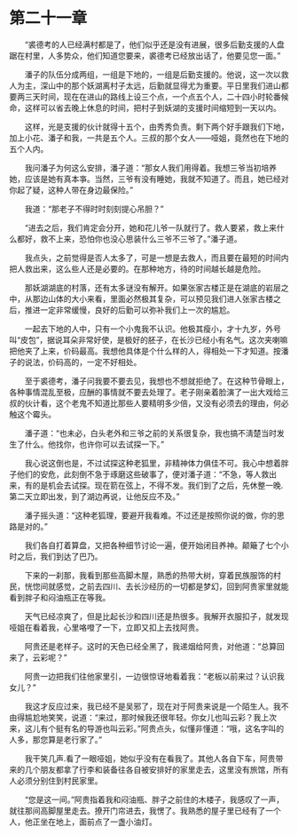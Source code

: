 # 第二十一章


　　“裘德考的人已经满村都是了，他们似乎还是没有进展，很多后勤支援的人盘踞在村里，人多势众，他们知道您要来，裘德考已经放出话了，他要见您一面。”

　　潘子的队伍分成两组，一组是下地的，一组是后勤支援的。他说，这一次以救人为主，深山中的那个妖湖离村子太远，后勤就显得尤为重要。平日里我们进山都要两三天时间，现在在进山的路线上设三个点，一个点五个人，二十四小时轮番候命，这样可以省去晚上休息的时间，把村子到妖湖的支援时间缩短到一天以内。

　　这样，光是支援的伙计就得十五个，由秀秀负责。剩下两个好手跟我们下地，加上小花、潘子和我，一共是五个人。三叔的那个女人——哑姐，竟然也在下地的五个人内。

　　我问潘子为何这么安排，潘子道：“那女人我们用得着。我想三爷当初培养她，应该是她有真本亊。当然，三爷有没有睡她，我就不知道了。而且，她已经对你起了疑，这种人带在身边最保险。”

　　我道：“那老子不得时时刻刻提心吊胆？”

　　“进去之后，我们肯定会分开，她和花儿爷一队就行了。救人要紧，救上来什么都好，救不上来，恐怕你也没心思装什么三爷不三爷了。”潘子道。

　　我点头，之前觉得是否人太多了，可是一想是去救人，而且要在最短的时间内把人救出来，这么些人还是必要的。在那种地方，待的时间越长越是危险。

　　那妖湖湖底的村落，还有太多谜没有解开。如果张家古楼正是在湖底的岩层之中，从那边山体的大小来看，里面必然极其复杂，可以预见我们进人张家古楼之后，推进一定非常缓慢，良好的后勤可以弥补我们上一次的尴尬。

　　一起去下地的人中，只有一个小鬼我不认识。他极其瘦小，才十九岁，外号叫“皮包”，据说耳朵非常好使，是极好的胚子，在长沙已经小有名气。这次夹喇嘛把他夹了上来，价码最高。我想他具体是个什么样的人，得相处一下才知道。按潘子的说法，价码高的，一定不好相处。

　　至于裘德考，潘子问我要不要去见，我想也不想就拒绝了。在这种节骨眼上，各种事情混乱至极，应酬的事情就不要去处理了。老子刚亲着脸演了一出大戏给三叔的伙计看，这个老鬼不知道比那些人要精明多少倍，又没有必须去的理由，何必触这个霉头。

　　潘子道：“也未必，白头老外和三爷之前的关系很复杂，我也搞不淸楚当时发生了什么。他找你，也许你可以去试探一下。”

　　我心说这倒也是，不过试探这种老狐里，非精神体力俱佳不可。我心中想着胖子他们的安危，此刻倒不急于琢磨这些破事了，便对潘子道：“不急，等人救出来，有的是机会去试探。现在箭在弦上，不得不发。我们到了之后，先休整一晚.第二天立即出发，到了湖边再说，让他反应不及。”

　　潘子摇头道：“这种老狐理，要避开我看难。不过还是按照你说的做，你的思路是对的。”

　　我们各自打着算盘，又把各种细节讨论一遍，便开始闭目养神。颠簸了七个小时之后，我们到达了巴乃。

　　下来的一刹那，我看到那些高脚木屋，熟悉的热带大树，穿着民族服饰的村民，恍惚间就感觉，之前去四川、去长沙经历的一切都是梦幻，回到阿贵家里就能看到胖子和闷油瓶正在等我。

　　天气已经凉爽了，但是比起长沙和四川还是热很多。我解开衣服扣子，就发现哑姐在看着我，心里咯噔了一下，立即又扣上去找阿贵。

　　阿贵还是老样子。这时的天色已经全黑了，我递烟给阿贵，对他道：“总算回来了，云彩呢？”

　　阿贵一边把我们往他家里引，一边很惊讶地看着我：“老板以前来过？认识我女儿？”

　　我这才反应过来，我已经不是吴邪了，现在对于阿贵来说是一个陌生人。我不由得尴尬地笑笑，说道：“来过，那时候我还很年轻。你女儿也叫云彩？我上次来，这儿有个挺有名的导游也叫云彩。”阿贵点头，似懂非懂道：“哦，这名字叫的人多，那您算是老行家了。”

　　我干笑几声.看了一眼哑姐，她似乎没有在看我了。其他人各自下车，阿贵带来的几个朋友都拿了行李和装备往各自被安排好的家里走去，这里没有旅馆，所有人必须分别住到村民家里。

　　“您是这一间。”阿贵指着我和闷油瓶、胖子之前住的木楼子，我感叹了一声，就往那间高脚屋里走去。撩开门帘进去，我愣了。我熟悉的屋子里已经有了一个人，他正坐在地上，面前点了一盏小油灯。

